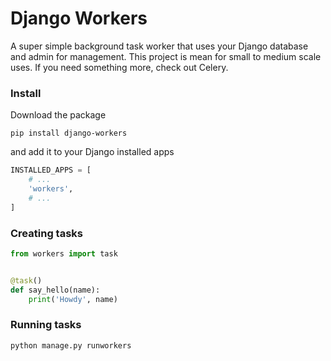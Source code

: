 # Django Workers

A super simple background task worker that uses your Django database and admin for management. This
project is mean for small to medium scale uses. If you need something more, check out Celery.


### Install

Download the package

```
pip install django-workers
```

and add it to your Django installed apps

```python
INSTALLED_APPS = [
    # ...
    'workers',
    # ...
]
```

### Creating tasks

```python
from workers import task


@task()
def say_hello(name):
    print('Howdy', name)
```

### Running tasks

```
python manage.py runworkers
```